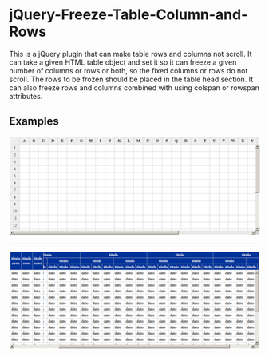 # jQuery-Freeze-Table-Column-and-Rows

This is a jQuery plugin that can make table rows and columns not scroll.  It can take a given HTML table object and set it so it can freeze a given number of columns or rows or both, so the fixed columns or rows do not scroll.  The rows to be frozen should be placed in the table head section.  It can also freeze rows and columns combined with using colspan or rowspan attributes.

Examples
--------

![](Ejemplo4.png)

--------

![](Ejemplo3.png)
